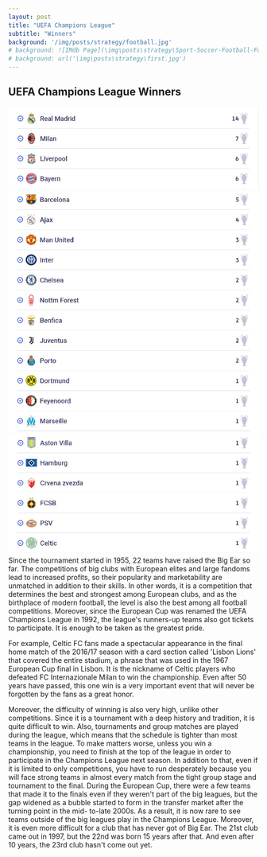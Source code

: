 ```yaml
---
layout: post
title: "UEFA Champions League"
subtitle: "Winners"
background: '/img/posts/strategy/football.jpg'
# background: ![IMdb Page](\img\posts\strategy\Sport-Soccer-Football-Formation-3-2-5-WM.png) 
# background: url('\img\posts\strategy\first.jpg')
---
```


## UEFA Champions League Winners 

![IMdb Page](\img\posts\UEFA\Champ1.JPG)
![IMdb Page](\img\posts\UEFA\Champ2.JPG)
![IMdb Page](\img\posts\UEFA\Champ3.JPG)
Since the tournament started in 1955, 22 teams have raised the Big Ear so far. The competitions of big clubs with European elites and large fandoms lead to increased profits, so their popularity and marketability are unmatched in addition to their skills. In other words, it is a competition that determines the best and strongest among European clubs, and as the birthplace of modern football, the level is also the best among all football competitions. Moreover, since the European Cup was renamed the UEFA Champions League in 1992, the league's runners-up teams also got tickets to participate. It is enough to be taken as the greatest pride.

For example, Celtic FC fans made a spectacular appearance in the final home match of the 2016/17 season with a card section called 'Lisbon Lions' that covered the entire stadium, a phrase that was used in the 1967 European Cup final in Lisbon. It is the nickname of Celtic players who defeated FC Internazionale Milan to win the championship. Even after 50 years have passed, this one win is a very important event that will never be forgotten by the fans as a great honor.

Moreover, the difficulty of winning is also very high, unlike other competitions. Since it is a tournament with a deep history and tradition, it is quite difficult to win. Also, tournaments and group matches are played during the league, which means that the schedule is tighter than most teams in the league. To make matters worse, unless you win a championship, you need to finish at the top of the league in order to participate in the Champions League next season. In addition to that, even if it is limited to only competitions, you have to run desperately because you will face strong teams in almost every match from the tight group stage and tournament to the final. During the European Cup, there were a few teams that made it to the finals even if they weren't part of the big leagues, but the gap widened as a bubble started to form in the transfer market after the turning point in the mid- to-late 2000s. As a result, it is now rare to see teams outside of the big leagues play in the Champions League. Moreover, it is even more difficult for a club that has never got of Big Ear. The 21st club came out in 1997, but the 22nd was born 15 years after that. And even after 10 years, the 23rd club hasn't come out yet.